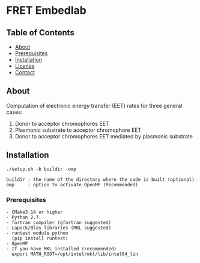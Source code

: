 # FRET Embedlab

## Table of Contents

- [About](#about)
- [Prerequisites](#prerequisites)
- [Installation](#installation)
- [License](#license)
- [Contact](#contact)

## About


Computation of electronic energy transfer (EET) rates for three general cases:

   1. Donor to acceptor chromophores EET
   2. Plasmonic substrate to acceptor chromophore EET
   3. Donor to acceptor chromophores EET mediated by plasmonic substrate


## Installation

    ./setup.sh -b buildir -omp

    buildir : the name of the directory where the code is built (optional)
    omp     : option to activate OpenMP (Recommended)


### Prerequisites

    - CMake3.14 or higher
    - Python 2.7.
    - fortran compiler (gfortran suggested)
    - Lapack/Blas libraries (MKL suggested)
    - runtest module python
      (pip install runtest)
    - OpenMP
    - If you have MKL installed (recommended)
      export MATH_ROOT=/opt/intel/mkl/lib/intel64_lin
